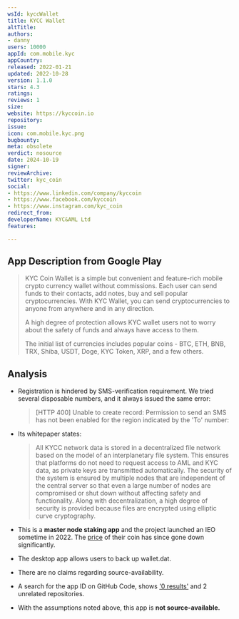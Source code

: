 ```yaml
---
wsId: kyccWallet
title: KYCC Wallet
altTitle: 
authors:
- danny
users: 10000
appId: com.mobile.kyc
appCountry: 
released: 2022-01-21
updated: 2022-10-28
version: 1.1.0
stars: 4.3
ratings: 
reviews: 1
size: 
website: https://kyccoin.io
repository: 
issue: 
icon: com.mobile.kyc.png
bugbounty: 
meta: obsolete
verdict: nosource
date: 2024-10-19
signer: 
reviewArchive: 
twitter: kyc_coin
social:
- https://www.linkedin.com/company/kyccoin
- https://www.facebook.com/kyccoin
- https://www.instagram.com/kyc_coin
redirect_from: 
developerName: KYC&AML Ltd
features: 

---
```


## App Description from Google Play

> KYC Coin Wallet is a simple but convenient and feature-rich mobile crypto currency wallet without commissions. Each user can send funds to their contacts, add notes, buy and sell popular cryptocurrencies. With KYC Wallet, you can send cryptocurrencies to anyone from anywhere and in any direction.
>
> A high degree of protection allows KYC wallet users not to worry about the safety of funds and always have access to them.
>
> The initial list of currencies includes popular coins - BTC, ETH, BNB, TRX, Shiba, USDT, Doge, KYC Token, XRP, and a few others.

## Analysis 

- Registration is hindered by SMS-verification requirement. We tried several disposable numbers, and it always issued the same error:
  > [HTTP 400] Unable to create record: Permission to send an SMS has not been enabled for the region indicated by the 'To' number: 

- Its whitepaper states:
  > All KYCC network data is stored in a decentralized file network based on the model of an interplanetary file system. This ensures that platforms do not need to request access to AML and KYC data, as private keys are transmitted automatically. The security of the system is ensured by multiple nodes that are independent of the central server so that even a large number of nodes are compromised or shut down without affecting safety and functionality. Along with decentralization, a high degree of security is provided because files are encrypted using elliptic curve cryptography.

- This is a **master node staking app** and the project launched an IEO sometime in 2022. The [price](https://www.binance.com/en/price/kyccoin) of their coin has since gone down significantly. 
- The desktop app allows users to back up wallet.dat. 
- There are no claims regarding source-availability. 
- A search for the app ID on GitHub Code, shows ['0 results'](https://github.com/search?q=com.mobile.kyc&type=code) and 2 unrelated repositories.
- With the assumptions noted above, this app is **not source-available.**